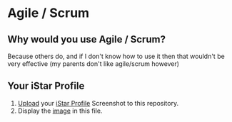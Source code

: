# Agile / Scrum

## Why would you use Agile / Scrum?

Because others do, and if I don't know how to use it then that wouldn't be very effective (my parents don't like agile/scrum however)

## Your iStar Profile

1. [Upload](https://help.github.com/articles/adding-a-file-to-a-repository/) your [iStar Profile](https://www.playprelude.com) Screenshot to this repository.
2. Display the [image](https://github.com/adam-p/markdown-here/wiki/Markdown-Cheatsheet#images) in this file.


